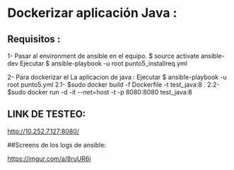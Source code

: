 # Dockerizar aplicación Java :

## Requisitos : 

  1- Pasar al environment de ansible en el equipo. $ source activate ansible-dev
     Ejecutar  $ ansible-playbook -u root  punto5_installreq.yml
  
  2-  Para dockerizar el La aplicacion de java : 
        Ejecutar  $ ansible-playbook -u root   punto5.yml
        2.1- $sudo docker build -f Dockerfile -t  test_java:8 .
        2.2- $sudo docker run -d -it --net=host -t -p 8080:8080 test_java:8

## LINK DE TESTEO:

http://10.252.7.127:8080/ 
       
       
##Screens de los logs de ansible:

  https://imgur.com/a/8ruUR6i

